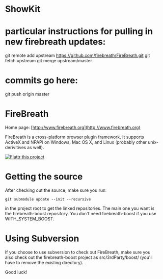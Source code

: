ShowKit
=======
# particular instructions for pulling in new firebreath updates:
git remote add upstream https://github.com/firebreath/FireBreath.git
git fetch upstream
git merge upstream/master

# commits go here:
git push origin master


FireBreath
==========

Home page: [http://www.firebreath.org](http://www.firebreath.org)

FireBreath is a cross-platform browser plugin framework. It supports ActiveX and NPAPI on Windows, Mac OS X, and Linux (probably other unix-derivitives as well).

[![Flattr this project](http://api.flattr.com/button/flattr-badge-large.png)](https://flattr.com/submit/auto?user_id=taxilian&url=https://github.com/firebreath/FireBreath&title=FireBreath&language=&tags=github&category=software)

Getting the source
==================

After checking out the source, make sure you run:

    git submodule update --init --recursive

in the project root to get the linked repositories.  The main one you want is the firebreath-boost repository.  You don't need firebreath-boost if you use WITH_SYSTEM_BOOST.

Using Subversion
================

If you choose to use subversion to check out FireBreath, make sure you also check out the firebreath-boost project as src/3rdParty/boost/ (you'll have to remove the existing directory).



Good luck!
